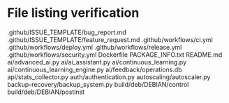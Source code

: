# File listing verification
.github/ISSUE_TEMPLATE/bug_report.md
.github/ISSUE_TEMPLATE/feature_request.md
.github/workflows/ci.yml
.github/workflows/deploy.yml
.github/workflows/release.yml
.github/workflows/security.yml
Dockerfile
PACKAGE_INFO.txt
README.md
ai/advanced_ai.py
ai/ai_assistant.py
ai/continuous_learning.py
ai/continuous_learning_engine.py
ai/feedback/operations.db
api/stats_collector.py
auth/authentication.py
autoscaling/autoscaler.py
backup-recovery/backup_system.py
build/deb/DEBIAN/control
build/deb/DEBIAN/postinst
